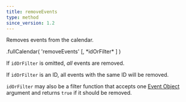 ```yaml
---
title: removeEvents
type: method
since_version: 1.2
---
```


Removes events from the calendar.

<div class='spec' markdown='1'>
.fullCalendar( 'removeEvents' [, *idOrFilter* ] )
</div>

If `idOrFilter` is omitted, *all* events are removed.

If `idOrFilter` is an ID, all events with the same ID will be removed.

`idOrFilter` may also be a filter function that accepts one [Event Object](event-object) argument and returns `true` if it should be removed.
